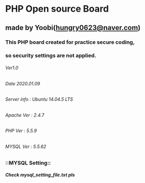 # PHP Open source Board
## made by Yoobi(hungry0623@naver.com)
### This PHP board created for practice secure coding,
### so security settings are not applied.
###### Ver1.0
###### Date 2020.01.09
###### Server info : Ubuntu 14.04.5 LTS
###### Apache Ver  : 2.4.7
###### PHP Ver	   : 5.5.9
###### MYSQL Ver   : 5.5.62
### ::MYSQL Setting::
##### Check mysql_setting_file.txt pls
